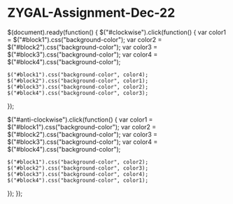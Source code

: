 # ZYGAL-Assignment-Dec-22
$(document).ready(function() {
  $("#clockwise").click(function() {
    var color1 = $("#block1").css("background-color");
    var color2 = $("#block2").css("background-color");
    var color3 = $("#block3").css("background-color");
    var color4 = $("#block4").css("background-color");

    $("#block1").css("background-color", color4);
    $("#block2").css("background-color", color1);
    $("#block3").css("background-color", color2);
    $("#block4").css("background-color", color3);
  });

  $("#anti-clockwise").click(function() {
    var color1 = $("#block1").css("background-color");
    var color2 = $("#block2").css("background-color");
    var color3 = $("#block3").css("background-color");
    var color4 = $("#block4").css("background-color");

    $("#block1").css("background-color", color2);
    $("#block2").css("background-color", color3);
    $("#block3").css("background-color", color4);
    $("#block4").css("background-color", color1);
  });
});
